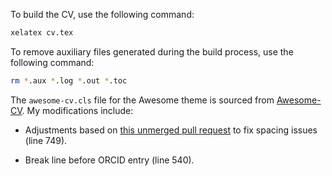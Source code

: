 To build the CV, use the following command:

```sh
xelatex cv.tex
```

To remove auxiliary files generated during the build process, use the following command:

```sh
rm *.aux *.log *.out *.toc
```

The `awesome-cv.cls` file for the Awesome theme is sourced from
[Awesome-CV](https://github.com/posquit0/Awesome-CV/blob/master/awesome-cv.cls).
My modifications include:
- Adjustments based on [this unmerged pull request](https://github.com/posquit0/Awesome-CV/pull/539) to fix spacing issues (line 749).
<!-- - Reordering to place the ORCID entry before LinkedIn (lines 530-541). -->
- Break line before ORCID entry (line 540).
